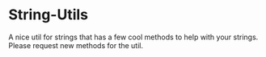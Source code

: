 # String-Utils
A nice util for strings that has a few cool methods to help with your strings.  Please request new methods for the util.
